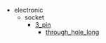* electronic
  * socket
    * [3_pin](electronic/socket/3_pin)
      * [through_hole_long](electronic/socket/3_pin/through_hole_long)
